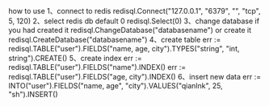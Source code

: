 how to use
1、connect to redis
redisql.Connect("127.0.0.1", "6379", "", "tcp", 5, 120)
2、select redis db default 0
redisql.Select(0)
3、change database if you had created it
redisql.ChangeDatabase("databasename")
or create it
redisql.CreateDatabase("databasename")
4、create table
err := redisql.TABLE("user").FIELDS("name, age, city").TYPES("string", "int, string").CREATE()
5、create index
err := redisql.TABLE("user").FIELDS("name").INDEX()
err := redisql.TABLE("user").FIELDS("age, city").INDEX()
6、insert new data
err := INTO("user").FIELDS("name, age", "city").VALUES("qianlnk", 25, "sh").INSERT()
